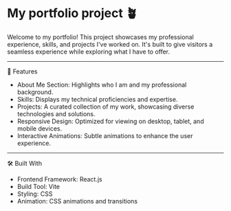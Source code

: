 # My portfolio project 🪴

Welcome to my portfolio! This project showcases my professional experience, skills, and projects I've worked on. It's built to give visitors a seamless experience while exploring what I have to offer.

----------------------------------------------
🚀 Features

* About Me Section: Highlights who I am and my professional background.
* Skills: Displays my technical proficiencies and expertise.
* Projects: A curated collection of my work, showcasing diverse technologies and solutions.
* Responsive Design: Optimized for viewing on desktop, tablet, and mobile devices.
* Interactive Animations: Subtle animations to enhance the user experience.
----------------------------------------------------------------------------

🛠️ Built With

- Frontend Framework: React.js
- Build Tool: Vite
- Styling: CSS
- Animation: CSS animations and transitions


  
